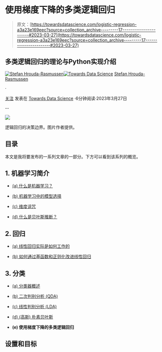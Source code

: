 # 使用梯度下降的多类逻辑回归

> 原文：[https://towardsdatascience.com/logistic-regression-a3a23e169eec?source=collection_archive---------17-----------------------#2023-03-27](https://towardsdatascience.com/logistic-regression-a3a23e169eec?source=collection_archive---------17-----------------------#2023-03-27)

## 多类逻辑回归的理论与Python实现介绍

[](https://cookieblues.medium.com/?source=post_page-----a3a23e169eec--------------------------------)[![Stefan Hrouda-Rasmussen](../Images/701ac16a5753432d493002208151d89f.png)](https://cookieblues.medium.com/?source=post_page-----a3a23e169eec--------------------------------)[](https://towardsdatascience.com/?source=post_page-----a3a23e169eec--------------------------------)[![Towards Data Science](../Images/a6ff2676ffcc0c7aad8aaf1d79379785.png)](https://towardsdatascience.com/?source=post_page-----a3a23e169eec--------------------------------) [Stefan Hrouda-Rasmussen](https://cookieblues.medium.com/?source=post_page-----a3a23e169eec--------------------------------)

·

[关注](https://medium.com/m/signin?actionUrl=https%3A%2F%2Fmedium.com%2F_%2Fsubscribe%2Fuser%2Fb8f5e0a37037&operation=register&redirect=https%3A%2F%2Ftowardsdatascience.com%2Flogistic-regression-a3a23e169eec&user=Stefan+Hrouda-Rasmussen&userId=b8f5e0a37037&source=post_page-b8f5e0a37037----a3a23e169eec---------------------post_header-----------) 发表在 [Towards Data Science](https://towardsdatascience.com/?source=post_page-----a3a23e169eec--------------------------------) ·6分钟阅读·2023年3月27日[](https://medium.com/m/signin?actionUrl=https%3A%2F%2Fmedium.com%2F_%2Fvote%2Ftowards-data-science%2Fa3a23e169eec&operation=register&redirect=https%3A%2F%2Ftowardsdatascience.com%2Flogistic-regression-a3a23e169eec&user=Stefan+Hrouda-Rasmussen&userId=b8f5e0a37037&source=-----a3a23e169eec---------------------clap_footer-----------)

--

[](https://medium.com/m/signin?actionUrl=https%3A%2F%2Fmedium.com%2F_%2Fbookmark%2Fp%2Fa3a23e169eec&operation=register&redirect=https%3A%2F%2Ftowardsdatascience.com%2Flogistic-regression-a3a23e169eec&source=-----a3a23e169eec---------------------bookmark_footer-----------)![](../Images/119f2a6d5cc440dcfe1bdf8df9510593.png)

逻辑回归的决策边界。图片作者提供。

## 目录

本文是我将要发布的一系列文章的一部分。下方可以看到该系列的概览。

## 1\. 机器学习简介

+   [(a) 什么是机器学习？](/what-is-machine-learning-91040db474f9)

+   [(b) 机器学习中的模型选择](/model-selection-in-machine-learning-813fe2e63ec6)

+   [(c) 维度诅咒](/the-curse-of-dimensionality-5673118fe6d2)

+   [(d) 什么是贝叶斯推断？](/what-is-bayesian-inference-4eda9f9e20a6)

## 2\. 回归

+   [(a) 线性回归实际是如何工作的](/how-linear-regression-actually-works-theory-and-implementation-8d8dcae3222c)

+   [(b) 如何通过基函数和正则化改进线性回归](/how-to-improve-your-linear-regression-with-basis-functions-and-regularization-8a6fcebdc11c)

## 3\. 分类

+   [(a) 分类器概述](/overview-of-classifiers-d0a0d3eecfd1)

+   [(b) 二次判别分析 (QDA)](/quadratic-discriminant-analysis-ae55d8a8148a)

+   [(c) 线性判别分析 (LDA)](/linear-discriminant-analysis-1894bbf04359)

+   [(d) (高斯) 朴素贝叶斯](/gaussian-naive-bayes-4d2895d139a)

+   **(e) 使用梯度下降的多类逻辑回归**

## 设置和目标
